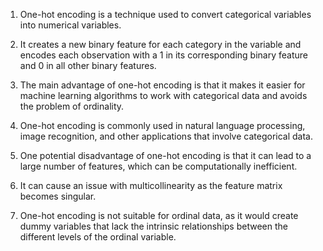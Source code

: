 1. One-hot encoding is a technique used to convert categorical variables into numerical variables.

2. It creates a new binary feature for each category in the variable and encodes each observation with a 1 in its corresponding binary feature and 0 in all other binary features.

3. The main advantage of one-hot encoding is that it makes it easier for machine learning algorithms to work with categorical data and avoids the problem of ordinality.

4. One-hot encoding is commonly used in natural language processing, image recognition, and other applications that involve categorical data.

5. One potential disadvantage of one-hot encoding is that it can lead to a large number of features, which can be computationally inefficient.

6. It can cause an issue with multicollinearity as the feature matrix becomes singular.

7. One-hot encoding is not suitable for ordinal data, as it would create dummy variables that lack the intrinsic relationships between the different levels of the ordinal variable.
